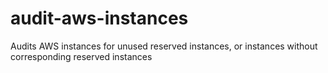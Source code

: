 # audit-aws-instances
Audits AWS instances for unused reserved instances, or instances without corresponding reserved instances
